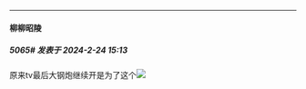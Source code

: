 ﻿
*****

####  柳柳昭陵  
##### 5065#       发表于 2024-2-24 15:13

原来tv最后大钢炮继续开是为了这个<img src="https://static.saraba1st.com/image/smiley/face2017/065.png" referrerpolicy="no-referrer">

